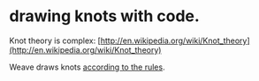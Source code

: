 # drawing knots with code.

Knot theory is complex: [http://en.wikipedia.org/wiki/Knot_theory](http://en.wikipedia.org/wiki/Knot_theory)

Weave draws knots [according to the rules](http://en.wikipedia.org/wiki/Knots_and_graphs#Draw_nice_knots).
